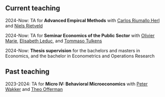 ## Current teaching
2024-Now: TA for **Advanced Empircal Methods** with [Carlos Riumallo Herl](https://www.eur.nl/en/people/carlos-riumallo-herl) and [Niels Rietveld](https://www.eur.nl/en/people/niels-rietveld)  

2024-Now: TA for **Seminar Economics of the Public Sector** with [Olivier Marie](https://sites.google.com/site/oliviermarie/), [Elisabeth Leduc](https://sites.google.com/view/elisabethleduc/about-me), and [Tommaso Tulkens](https://www.linkedin.com/in/tommaso-tulkens-economics/)

2024-Now: **Thesis supervision** for the bachelors and masters in Economics, and the bachelor in Econometrics and Operations Research

## Past teaching
2023-2024: TA for **Micro IV: Behavioral Microeconomics** with [Peter Wakker](https://www.eur.nl/people/peter-wakker) and [Theo Offerman](https://www.uva.nl/en/profile/o/f/t.j.s.offerman/t.j.s.offerman.html?cb#Profile)
